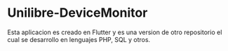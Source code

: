 # Unilibre-DeviceMonitor
Esta aplicacion es creado en Flutter y es una version de otro repositorio el cual se desarrollo en lenguajes PHP, SQL y otros.
